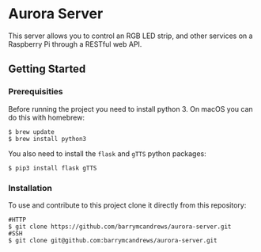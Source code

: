# Aurora Server

This server allows you to control an RGB LED strip, and other services on a Raspberry Pi through a RESTful web API.

## Getting Started

### Prerequisities

Before running the project you need to install python 3. On macOS you can do this with homebrew:

```
$ brew update
$ brew install python3
``` 

You also need to install the `flask` and `gTTS` python packages:

```
$ pip3 install flask gTTS
``` 

### Installation

To use and contribute to this project clone it directly from this repository:

```
#HTTP
$ git clone https://github.com/barrymcandrews/aurora-server.git
#SSH
$ git clone git@github.com:barrymcandrews/aurora-server.git
```
